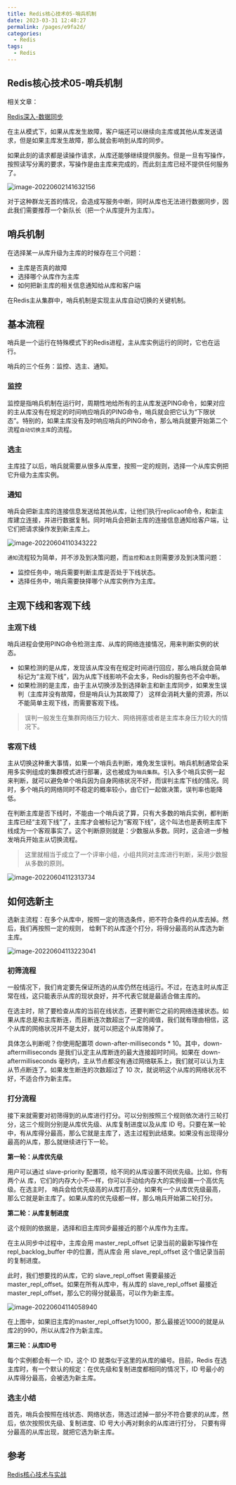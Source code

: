 ```yaml
---
title: Redis核心技术05-哨兵机制
date: 2023-03-31 12:48:27
permalink: /pages/e9fa2d/
categories: 
  - Redis
tags: 
  - Redis
---
```

## Redis核心技术05-哨兵机制

相关文章：

[Redis深入-数据同步](https://www.xiangxu999.com/archives/redis%E6%B7%B1%E5%85%A5-%E6%95%B0%E6%8D%AE%E5%90%8C%E6%AD%A5)

在主从模式下，如果从库发生故障，客户端还可以继续向主库或其他从库发送请求，但是如果主库发生故障，那么就会影响到从库的同步。

如果此刻的请求都是读操作请求，从库还能够继续提供服务。但是一旦有写操作，按照读写分离的要求，写操作是由主库来完成的，而此刻主库已经不提供任何服务了。

![image-20220602141632156](https://blog-1300853183.cos.ap-chengdu.myqcloud.com/img/image-20220602141632156.png)

对于这种群龙无首的情况，会造成写服务中断，同时从库也无法进行数据同步，因此我们需要推荐一个新队长（把一个从库提升为主库）。

## 哨兵机制

在选择某一从库升级为主库的时候存在三个问题：

- 主库是否真的故障
- 选择哪个从库作为主库
- 如何把新主库的相关信息通知给从库和客户端

在Redis主从集群中，哨兵机制是实现主从库自动切换的关键机制。

## 基本流程

哨兵是一个运行在特殊模式下的Redis进程，主从库实例运行的同时，它也在运行。

哨兵的三个任务：监控、选主、通知。

### 监控

监控是指哨兵机制在运行时，周期性地给所有的主从库发送PING命令，如果对应的主从库没有在规定的时间响应哨兵的PING命令，哨兵就会把它认为“下限状态”。特别的，如果主库没有及时响应哨兵的PING命令，那么哨兵就要开始第二个流程`自动切换主库`的流程。

### 选主

主库挂了以后，哨兵就需要从很多从库里，按照一定的规则，选择一个从库实例把它升级为主库实例。

### 通知

哨兵会把新主库的连接信息发送给其他从库，让他们执行replicaof命令，和新主库建立连接，并进行数据复制。同时哨兵会把新主库的连接信息通知给客户端，让它们把请求操作发到新主库上。

![image-20220604110343222](https://blog-1300853183.cos.ap-chengdu.myqcloud.com/img/image-20220604110343222.png)

`通知`流程较为简单，并不涉及到决策问题，而`监控`和`选主`则需要涉及到决策问题：

- 监控任务中，哨兵需要判断主库是否处于下线状态。
- 选择任务中，哨兵需要抉择哪个从库实例作为主库。

## 主观下线和客观下线

### 主观下线

哨兵进程会使用PING命令检测主库、从库的网络连接情况，用来判断实例的状态。

- 如果检测的是从库，发现该从库没有在规定时间进行回应，那么哨兵就会简单标记为“主观下线”，因为从库下线影响不会太多，Redis的服务也不会中断。
- 如果检测的是主库，由于主从切换涉及到选择新主和新主库同步，如果发生误判（主库并没有故障，但是哨兵认为其故障了） 这样会消耗大量的资源，所以不能简单主观下线，而需要客观下线。

> 误判一般发生在集群网络压力较大、网络拥塞或者是主库本身压力较大的情况下。

### 客观下线

主从切换这种重大事情，如果一个哨兵去判断，难免发生误判。哨兵机制通常会采用多实例组成的集群模式进行部署，这也被成为`哨兵集群`。引入多个哨兵实例一起来判断，就可以避免单个哨兵因为自身网络状况不好，而误判主库下线的情况。同时，多个哨兵的网络同时不稳定的概率较小，由它们一起做决策，误判率也能降低。

在判断主库是否下线时，不能由一个哨兵说了算，只有大多数的哨兵实例，都判断主库已经“主观下线”了，主库才会被标记为“客观下线”，这个叫法也是表明主库下线成为一个客观事实了。这个判断原则就是：少数服从多数。同时，这会进一步触发哨兵开始主从切换流程。

> 这里就相当于成立了一个评审小组，小组共同对主库进行判断，采用少数服从多数的原则。

![image-20220604112313734](https://blog-1300853183.cos.ap-chengdu.myqcloud.com/img/image-20220604112313734.png)

## 如何选新主

选新主流程：在多个从库中，按照一定的筛选条件，把不符合条件的从库去掉。然后，我们再按照一定的规则， 给剩下的从库逐个打分，将得分最高的从库选为新主库。

![image-20220604113223041](https://blog-1300853183.cos.ap-chengdu.myqcloud.com/img/image-20220604113223041.png)

### 初筛流程

一般情况下，我们肯定要先保证所选的从库仍然在线运行。不过，在选主时从库正常在线，这只能表示从库的现状良好，并不代表它就是最适合做主库的。

在选主时，除了要检查从库的当前在线状态，还要判断它之前的网络连接状态。如果从库总是和主库断连，而且断连次数超出了一定的阈值，我们就有理由相信，这个从库的网络状况并不是太好，就可以把这个从库筛掉了。

具体怎么判断呢？你使用配置项 down-after-milliseconds * 10。其中，down-aftermilliseconds 是我们认定主从库断连的最大连接超时时间。如果在 down-aftermilliseconds 毫秒内，主从节点都没有通过网络联系上，我们就可以认为主从节点断连了。如果发生断连的次数超过了 10 次，就说明这个从库的网络状况不好，不适合作为新主库。

### 打分流程

接下来就需要对初筛得到的从库进行打分。可以分别按照三个规则依次进行三轮打分，这三个规则分别是从库优先级、从库复制进度以及从库 ID 号。只要在某一轮中，有从库得分最高，那么它就是主库了，选主过程到此结束。如果没有出现得分最高的从库，那么就继续进行下一轮。

**第一轮：从库优先级**

用户可以通过 slave-priority 配置项，给不同的从库设置不同优先级。比如，你有两个从 库，它们的内存大小不一样，你可以手动给内存大的实例设置一个高优先级。在选主时， 哨兵会给优先级高的从库打高分，如果有一个从库优先级最高，那么它就是新主库了。如果从库的优先级都一样，那么哨兵开始第二轮打分。

**第二轮：从库复制进度**

这个规则的依据是，选择和旧主库同步最接近的那个从库作为主库。

在主从同步中过程中，主库会用 master_repl_offset 记录当前的最新写操作在 repl_backlog_buffer 中的位置，而从库会 用 slave_repl_offset 这个值记录当前的复制进度。

此时，我们想要找的从库，它的 slave_repl_offset 需要最接近 master_repl_offset。如果在所有从库中，有从库的 slave_repl_offset 最接近 master_repl_offset，那么它的得分就最高，可以作为新主库。

![image-20220604114058940](https://blog-1300853183.cos.ap-chengdu.myqcloud.com/img/image-20220604114058940.png)

在上图中，如果旧主库的master_repl_offset为1000，那么最接近1000的就是从库2的990，所以从库2作为新主库。

**第三轮：从库ID号**

每个实例都会有一个 ID，这个 ID 就类似于这里的从库的编号。目前，Redis 在选主库时，有一个默认的规定：在优先级和复制进度都相同的情况下，ID 号最小的从库得分最高，会被选为新主库。

### 选主小结

首先，哨兵会按照在线状态、网络状态，筛选过滤掉一部分不符合要求的从库，然后，依次按照优先级、复制进度、ID 号大小再对剩余的从库进行打分， 只要有得分最高的从库出现，就把它选为新主库。

## 参考

[Redis核心技术与实战](https://time.geekbang.org/column/intro/100056701?tab=catalog)